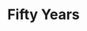 ---
layout: firm_page
title: "Fifty Years"
id: "fiftyyears.com"
permalink: "/fiftyyearsfiftyyears.com/"
website: "https://fiftyyears.com"
offices: "San Francisco (United States)"
investment_stages: "Pre-seed, Seed"
portfolio_companies: ""
portfolio_link: "https://fiftyyears.com/companies"
investment_markets: "Deep tech"
founded_year: "2015"
description: "Fifty Years is a pre-seed and seed-focused venture capital firm backing founders using technology to solve the world's biggest problems. They are backed by 46 founders of $1B+ tech companies and focus on helping scientists and engineers become entrepreneurs."
linkedin: "https://www.linkedin.com/company/fifty-years/"
twitter: "https://twitter.com/fiftyyears"
instagram: ""
team_page: "https://fiftyyears.com/team"
investor_type: "Venture Capital"
crunchbase: "https://www.crunchbase.com/organization/fifty-years"
pitchbook: ""

# SEO Optimization
meta_title: "Fifty Years - VC Firm - projectstartups.com"
meta_description: "Fifty Years, Fifty Years is a pre-seed and seed-focused venture capital firm backing founders using technology to solve the world's biggest problems. They are back..."
meta_keywords: "Fifty Years, Deep tech, VC firm, venture capital, startup investor, projectstartups.com"
canonical_url: "https://vc.projectstartups.com/fiftyyearsfiftyyears.com/"
---